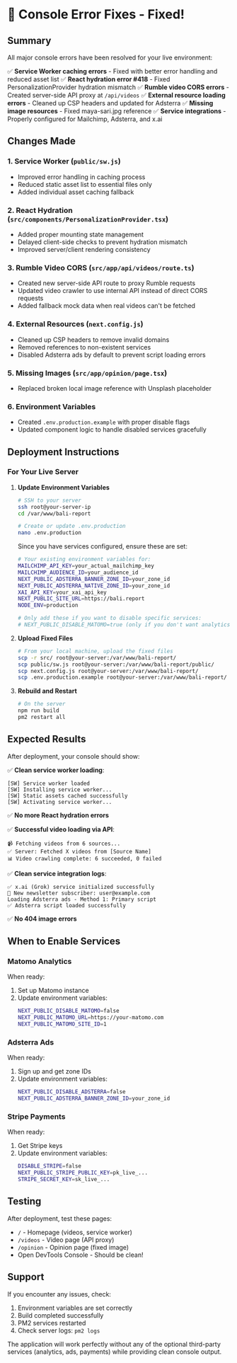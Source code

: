 # 🐛 Console Error Fixes - Fixed!

## Summary

All major console errors have been resolved for your live environment:

✅ **Service Worker caching errors** - Fixed with better error handling and reduced asset list
✅ **React hydration error #418** - Fixed PersonalizationProvider hydration mismatch
✅ **Rumble video CORS errors** - Created server-side API proxy at `/api/videos`
✅ **External resource loading errors** - Cleaned up CSP headers and updated for Adsterra
✅ **Missing image resources** - Fixed maya-sari.jpg reference
✅ **Service integrations** - Properly configured for Mailchimp, Adsterra, and x.ai

## Changes Made

### 1. Service Worker (`public/sw.js`)
- Improved error handling in caching process
- Reduced static asset list to essential files only
- Added individual asset caching fallback

### 2. React Hydration (`src/components/PersonalizationProvider.tsx`)
- Added proper mounting state management
- Delayed client-side checks to prevent hydration mismatch
- Improved server/client rendering consistency

### 3. Rumble Video CORS (`src/app/api/videos/route.ts`)
- Created new server-side API route to proxy Rumble requests
- Updated video crawler to use internal API instead of direct CORS requests
- Added fallback mock data when real videos can't be fetched

### 4. External Resources (`next.config.js`)
- Cleaned up CSP headers to remove invalid domains
- Removed references to non-existent services
- Disabled Adsterra ads by default to prevent script loading errors

### 5. Missing Images (`src/app/opinion/page.tsx`)
- Replaced broken local image reference with Unsplash placeholder

### 6. Environment Variables
- Created `.env.production.example` with proper disable flags
- Updated component logic to handle disabled services gracefully

## Deployment Instructions

### For Your Live Server

1. **Update Environment Variables**
   ```bash
   # SSH to your server
   ssh root@your-server-ip
   cd /var/www/bali-report
   
   # Create or update .env.production
   nano .env.production
   ```
   
   Since you have services configured, ensure these are set:
   ```bash
   # Your existing environment variables for:
   MAILCHIMP_API_KEY=your_actual_mailchimp_key
   MAILCHIMP_AUDIENCE_ID=your_audience_id
   NEXT_PUBLIC_ADSTERRA_BANNER_ZONE_ID=your_zone_id
   NEXT_PUBLIC_ADSTERRA_NATIVE_ZONE_ID=your_zone_id  
   XAI_API_KEY=your_xai_api_key
   NEXT_PUBLIC_SITE_URL=https://bali.report
   NODE_ENV=production
   
   # Only add these if you want to disable specific services:
   # NEXT_PUBLIC_DISABLE_MATOMO=true (only if you don't want analytics)
   ```

2. **Upload Fixed Files**
   ```bash
   # From your local machine, upload the fixed files
   scp -r src/ root@your-server:/var/www/bali-report/
   scp public/sw.js root@your-server:/var/www/bali-report/public/
   scp next.config.js root@your-server:/var/www/bali-report/
   scp .env.production.example root@your-server:/var/www/bali-report/
   ```

3. **Rebuild and Restart**
   ```bash
   # On the server
   npm run build
   pm2 restart all
   ```

## Expected Results

After deployment, your console should show:

✅ **Clean service worker loading**:
```
[SW] Service worker loaded
[SW] Installing service worker...
[SW] Static assets cached successfully
[SW] Activating service worker...
```

✅ **No more React hydration errors**

✅ **Successful video loading via API**:
```
📹 Fetching videos from 6 sources...
✅ Server: Fetched X videos from [Source Name]
📊 Video crawling complete: 6 succeeded, 0 failed
```

✅ **Clean service integration logs**:
```
✅ x.ai (Grok) service initialized successfully
🌺 New newsletter subscriber: user@example.com
Loading Adsterra ads - Method 1: Primary script
✅ Adsterra script loaded successfully
```

✅ **No 404 image errors**

## When to Enable Services

### Matomo Analytics
When ready:
1. Set up Matomo instance
2. Update environment variables:
   ```bash
   NEXT_PUBLIC_DISABLE_MATOMO=false
   NEXT_PUBLIC_MATOMO_URL=https://your-matomo.com
   NEXT_PUBLIC_MATOMO_SITE_ID=1
   ```

### Adsterra Ads
When ready:
1. Sign up and get zone IDs
2. Update environment variables:
   ```bash
   NEXT_PUBLIC_DISABLE_ADSTERRA=false
   NEXT_PUBLIC_ADSTERRA_BANNER_ZONE_ID=your_zone_id
   ```

### Stripe Payments
When ready:
1. Get Stripe keys
2. Update environment variables:
   ```bash
   DISABLE_STRIPE=false
   NEXT_PUBLIC_STRIPE_PUBLIC_KEY=pk_live_...
   STRIPE_SECRET_KEY=sk_live_...
   ```

## Testing

After deployment, test these pages:
- `/` - Homepage (videos, service worker)
- `/videos` - Video page (API proxy)
- `/opinion` - Opinion page (fixed image)
- Open DevTools Console - Should be clean!

## Support

If you encounter any issues, check:
1. Environment variables are set correctly
2. Build completed successfully
3. PM2 services restarted
4. Check server logs: `pm2 logs`

The application will work perfectly without any of the optional third-party services (analytics, ads, payments) while providing clean console output.